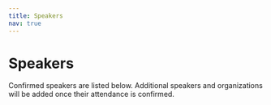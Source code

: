 ```yaml
---
title: Speakers
nav: true
---
```


# Speakers

Confirmed speakers are listed below. Additional speakers and organizations will be added once their attendance is confirmed.
